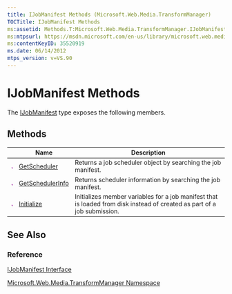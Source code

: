 ```yaml
---
title: IJobManifest Methods (Microsoft.Web.Media.TransformManager)
TOCTitle: IJobManifest Methods
ms:assetid: Methods.T:Microsoft.Web.Media.TransformManager.IJobManifest
ms:mtpsurl: https://msdn.microsoft.com/en-us/library/microsoft.web.media.transformmanager.ijobmanifest_methods(v=VS.90)
ms:contentKeyID: 35520919
ms.date: 06/14/2012
mtps_version: v=VS.90
---
```


# IJobManifest Methods

The [IJobManifest](ijobmanifest-interface-microsoft-web-media-transformmanager.md) type exposes the following members.

## Methods

||Name|Description|
|--- |--- |--- |
|![Public method](images/Hh125771.pubmethod(en-us,VS.90).gif "Public method")|[GetScheduler](ijobmanifest-getscheduler-method-microsoft-web-media-transformmanager.md)|Returns a job scheduler object by searching the job manifest.|
|![Public method](images/Hh125771.pubmethod(en-us,VS.90).gif "Public method")|[GetSchedulerInfo](ijobmanifest-getschedulerinfo-method-microsoft-web-media-transformmanager.md)|Returns scheduler information by searching the job manifest.|
|![Public method](images/Hh125771.pubmethod(en-us,VS.90).gif "Public method")|[Initialize](ijobmanifest-initialize-method-microsoft-web-media-transformmanager.md)|Initializes member variables for a job manifest that is loaded from disk instead of created as part of a job submission.|


## See Also

### Reference

[IJobManifest Interface](ijobmanifest-interface-microsoft-web-media-transformmanager.md)

[Microsoft.Web.Media.TransformManager Namespace](microsoft-web-media-transformmanager-namespace.md)

